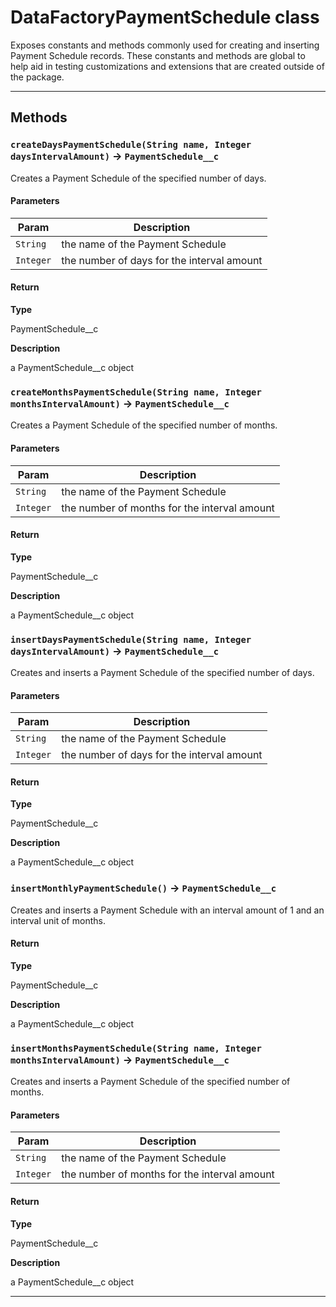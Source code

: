 # DataFactoryPaymentSchedule class

Exposes constants and methods commonly used for creating and inserting Payment Schedule records. These constants and methods are global to help aid in testing customizations and extensions that are created outside of the package.

---
## Methods
### `createDaysPaymentSchedule(String name, Integer daysIntervalAmount)` → `PaymentSchedule__c`

Creates a Payment Schedule of the specified number of days.

#### Parameters
|Param|Description|
|-----|-----------|
|`String` |  the name of the Payment Schedule |
|`Integer` |  the number of days for the interval amount |

#### Return

**Type**

PaymentSchedule__c

**Description**

a PaymentSchedule__c object

### `createMonthsPaymentSchedule(String name, Integer monthsIntervalAmount)` → `PaymentSchedule__c`

Creates a Payment Schedule of the specified number of months.

#### Parameters
|Param|Description|
|-----|-----------|
|`String` |  the name of the Payment Schedule |
|`Integer` |  the number of months for the interval amount |

#### Return

**Type**

PaymentSchedule__c

**Description**

a PaymentSchedule__c object

### `insertDaysPaymentSchedule(String name, Integer daysIntervalAmount)` → `PaymentSchedule__c`

Creates and inserts a Payment Schedule of the specified number of days.

#### Parameters
|Param|Description|
|-----|-----------|
|`String` |  the name of the Payment Schedule |
|`Integer` |  the number of days for the interval amount |

#### Return

**Type**

PaymentSchedule__c

**Description**

a PaymentSchedule__c object

### `insertMonthlyPaymentSchedule()` → `PaymentSchedule__c`

Creates and inserts a Payment Schedule with an interval amount of 1 and an interval unit of months.

#### Return

**Type**

PaymentSchedule__c

**Description**

a PaymentSchedule__c object

### `insertMonthsPaymentSchedule(String name, Integer monthsIntervalAmount)` → `PaymentSchedule__c`

Creates and inserts a Payment Schedule of the specified number of months.

#### Parameters
|Param|Description|
|-----|-----------|
|`String` |  the name of the Payment Schedule |
|`Integer` |  the number of months for the interval amount |

#### Return

**Type**

PaymentSchedule__c

**Description**

a PaymentSchedule__c object

---
